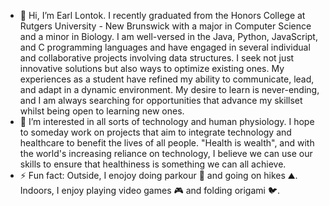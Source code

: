 - 👋 Hi, I’m Earl Lontok. I recently graduated from the Honors College at Rutgers University - New Brunswick with a major in Computer Science and a minor in Biology. I am well-versed in the Java, Python, JavaScript, and C programming languages and have engaged in several individual and collaborative projects involving data structures. I seek not just innovative solutions but also ways to optimize existing ones. My experiences as a student have refined my ability to communicate, lead, and adapt in a dynamic environment. My desire to learn is never-ending, and I am always searching for opportunities that advance my skillset whilst being open to learning new ones.
- 👀 I’m interested in all sorts of technology and human physiology. I hope to someday work on projects that aim to integrate technology and healthcare to benefit the lives of all people. "Health is wealth", and with the world's increasing reliance on technology, I believe we can use our skills to ensure that healthiness is something we can all achieve.
- ⚡ Fun fact: Outside, I enojoy doing parkour 🏃 and going on hikes ⛰️. Indoors, I enjoy playing video games 🎮 and folding origami 🐦.

<!---
eslontok/eslontok is a ✨ special ✨ repository because its `README.md` (this file) appears on your GitHub profile.
You can click the Preview link to take a look at your changes.
--->
